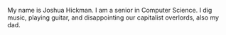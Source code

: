 My name is Joshua Hickman. I am a senior in Computer Science. I dig music, playing guitar, and disappointing our capitalist overlords, also my dad.
